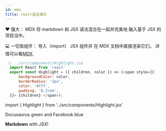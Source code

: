 ```yaml
---
id: mdx
title: react语法演示
---
```


❤️ 强大： MDX 将 markdown 和 JSX 语法混合在一起并完美地 融入基于 JSX 的项目当中。

💻 一切皆组件： 导入（import） JSX 组件并 在 MDX 文档中直接渲染它们。 详情可以看[MDX](https://mdxjs.com/).

```js
 // ../src/components/Highlight.jsx
  import React from 'react'
  export const Highlight = ({ children, color }) => (<span style={{
      backgroundColor: color,
      borderRadius: '2px',
      color: '#fff',
      padding: '0.2rem',
  }}> {children} </span>);
```

import { Highlight } from '../src/components/Highlight.jsx'

<Highlight color="#25c2a0">Docusaurus green</Highlight> and <Highlight color="#1877F2">Facebook blue</Highlight>


**Markdown** with _JSX_!
